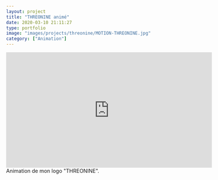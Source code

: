 ```yaml
---
layout: project
title: "THREONINE animé"
date: 2020-03-10 21:11:27
type: portfolio
image: "images/projects/threonine/MOTION-THREONINE.jpg"
category: ["Animation"]
---
```


<iframe width="560" height="315" src="https://www.youtube.com/embed/W55Tj87p3U4" title="YouTube video player" frameborder="0" allow="accelerometer; autoplay; clipboard-write; encrypted-media; gyroscope; picture-in-picture" allowfullscreen></iframe>
Animation de mon logo "THREONINE". 